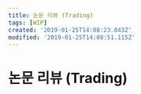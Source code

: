 ```yaml
---
title: 논문 리뷰 (Trading)
tags: [WIP]
created: '2019-01-25T14:08:23.843Z'
modified: '2019-01-25T14:08:51.115Z'
---
```


# 논문 리뷰 (Trading)
